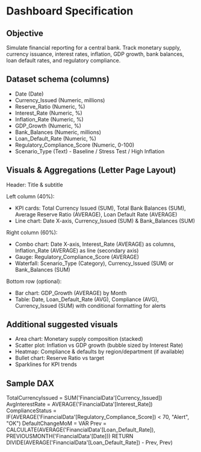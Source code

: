 
# Dashboard Specification

## Objective
Simulate financial reporting for a central bank. Track monetary supply, currency issuance, interest rates, inflation, GDP growth, bank balances, loan default rates, and regulatory compliance.

## Dataset schema (columns)
- Date (Date)
- Currency_Issued (Numeric, millions)
- Reserve_Ratio (Numeric, %)
- Interest_Rate (Numeric, %)
- Inflation_Rate (Numeric, %)
- GDP_Growth (Numeric, %)
- Bank_Balances (Numeric, millions)
- Loan_Default_Rate (Numeric, %)
- Regulatory_Compliance_Score (Numeric, 0-100)
- Scenario_Type (Text) - Baseline / Stress Test / High Inflation

## Visuals & Aggregations (Letter Page Layout)
Header: Title & subtitle

Left column (40%):
- KPI cards: Total Currency Issued (SUM), Total Bank Balances (SUM), Average Reserve Ratio (AVERAGE), Loan Default Rate (AVERAGE)
- Line chart: Date X-axis, Currency_Issued (SUM) & Bank_Balances (SUM)

Right column (60%):
- Combo chart: Date X-axis, Interest_Rate (AVERAGE) as columns, Inflation_Rate (AVERAGE) as line (secondary axis)
- Gauge: Regulatory_Compliance_Score (AVERAGE)
- Waterfall: Scenario_Type (Category), Currency_Issued (SUM) or Bank_Balances (SUM)

Bottom row (optional):
- Bar chart: GDP_Growth (AVERAGE) by Month
- Table: Date, Loan_Default_Rate (AVG), Compliance (AVG), Currency_Issued (SUM) with conditional formatting for alerts

## Additional suggested visuals
- Area chart: Monetary supply composition (stacked)
- Scatter plot: Inflation vs GDP growth (bubble sized by Interest Rate)
- Heatmap: Compliance & defaults by region/department (if available)
- Bullet chart: Reserve Ratio vs target
- Sparklines for KPI trends

## Sample DAX
TotalCurrencyIssued = SUM('FinancialData'[Currency_Issued])
AvgInterestRate = AVERAGE('FinancialData'[Interest_Rate])
ComplianceStatus = IF(AVERAGE('FinancialData'[Regulatory_Compliance_Score]) < 70, "Alert", "OK")
DefaultChangeMoM =
VAR Prev = CALCULATE(AVERAGE('FinancialData'[Loan_Default_Rate]), PREVIOUSMONTH('FinancialData'[Date]))
RETURN DIVIDE(AVERAGE('FinancialData'[Loan_Default_Rate]) - Prev, Prev)

